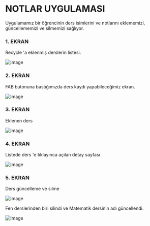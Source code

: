# NOTLAR UYGULAMASI

Uygulamamız bir öğrencinin ders isimlerini ve notlarını eklememizi, güncellememizi ve silmemizi sağlıyor.

### 1. EKRAN 
Recycle 'a eklenmiş derslerin listesi.

![image](https://github.com/Gorur56/Android-Java-Database-Example/assets/54911292/53180edf-2123-456c-ba48-4106cc4dc0b4)

### 2. EKRAN
FAB butonuna bastığımızda ders kaydı yapabileceğimiz ekran.

![image](https://github.com/Gorur56/Android-Java-Database-Example/assets/54911292/e5404d29-d159-4348-beae-bbcaa69bdd80)

### 3. EKRAN
Eklenen ders

![image](https://github.com/Gorur56/Android-Java-Database-Example/assets/54911292/edbaa26b-8348-4145-98c1-a9197666f190)

### 4. EKRAN
Listede ders 'e tıklayınca açılan detay sayfası

![image](https://github.com/Gorur56/Android-Java-Database-Example/assets/54911292/2345d1c1-ac1b-4fed-88ae-4eb86210e2fa)

### 5. EKRAN
Ders güncelleme ve silme

![image](https://github.com/Gorur56/Android-Java-Database-Example/assets/54911292/c59d1684-bd6a-4021-a5ba-56a42017dd2b)

Fen derslerinden biri silindi ve Matematik dersinin adı güncellendi.

![image](https://github.com/Gorur56/Android-Java-Database-Example/assets/54911292/41c8bff8-acce-46d0-8b8a-6a43bf655071)








